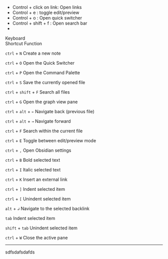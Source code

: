 - Control + click on link: Open links
- Control + e : toggle edit/preview
- Control + o : Open quick switcher
- Control + shift + f : Open search bar
- 

Keyboard  
Shortcut       Function

`ctrl` + `N`
Create a new note

`ctrl` + `O`
Open the Quick Switcher

`ctrl` + `P`
Open the Command Palette

`ctrl` + `S`
Save the currently opened file

`ctrl` + `shift` + `F`
Search all files

`ctrl` + `G`
Open the graph view pane

`ctrl` + `alt` + `←`
Navigate back (previous file)

`ctrl` + `alt` + `→`
Navigate forward

`ctrl` + `F`
Search within the current file

`ctrl` + `E`
Toggle between edit/preview mode

`ctrl` + `,`
Open Obsidian settings

`ctrl` + `B`
Bold selected text

`ctrl` + `I`
Italic selected text

`ctrl` + `K`
Insert an external link

`ctrl` + `]`
Indent selected item

`ctrl` + `[`
Unindent selected item

`alt` + `↲`
Navigate to the selected backlink

`tab`
Indent selected item

`shift` + `tab`
Unindent selected item

`ctrl` + `W`
Close the active pane

--- 
sdfsdafsdafds